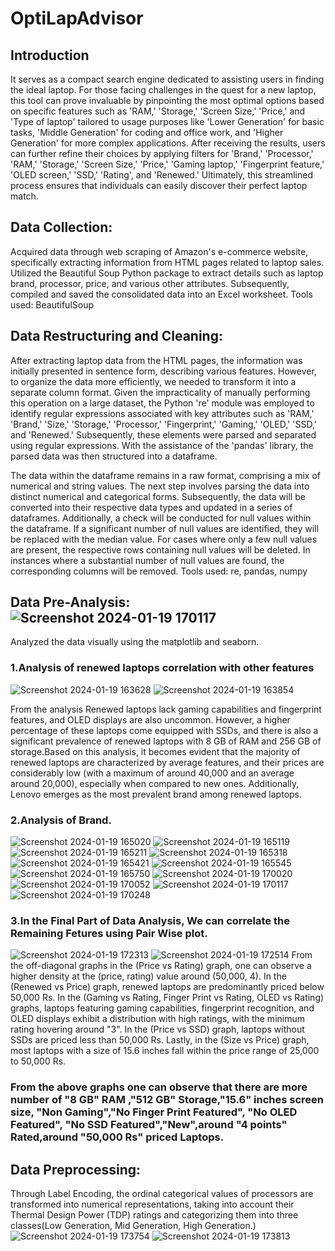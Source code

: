 # OptiLapAdvisor

## Introduction
It serves as a compact search engine dedicated to assisting users in finding the ideal laptop. For those facing challenges in the quest for a new laptop, this tool can prove invaluable by pinpointing the most optimal options based on specific features such as 'RAM,' 'Storage,' 'Screen Size,' 'Price,' and 'Type of laptop' tailored to usage purposes like 'Lower Generation' for basic tasks, 'Middle Generation' for coding and office work, and 'Higher Generation' for more complex applications. After receiving the results, users can further refine their choices by applying filters for 'Brand,' 'Processor,' 'RAM,' 'Storage,' 'Screen Size,' 'Price,' 'Gaming laptop,' 'Fingerprint feature,' 'OLED screen,' 'SSD,' 'Rating', and 'Renewed.' Ultimately, this streamlined process ensures that individuals can easily discover their perfect laptop match. 

## Data Collection:
Acquired data through web scraping of Amazon's e-commerce website, specifically extracting information from HTML pages related to laptop sales. Utilized the Beautiful Soup Python package to extract details such as laptop brand, processor, price, and various other attributes. Subsequently, compiled and saved the consolidated data into an Excel worksheet.
Tools used: BeautifulSoup

## Data Restructuring and Cleaning:
After extracting laptop data from the HTML pages, the information was initially presented in sentence form, describing various features. However, to organize the data more efficiently, we needed to transform it into a separate column format. Given the impracticality of manually performing this operation on a large dataset, the Python 're' module was employed to identify regular expressions associated with key attributes such as 'RAM,' 'Brand,' 'Size,' 'Storage,' 'Processor,' 'Fingerprint,' 'Gaming,' 'OLED,' 'SSD,' and 'Renewed.' Subsequently, these elements were parsed and separated using regular expressions. With the assistance of the 'pandas' library, the parsed data was then structured into a dataframe.

The data within the dataframe remains in a raw format, comprising a mix of numerical and string values. The next step involves parsing the data into distinct numerical and categorical forms. Subsequently, the data will be converted into their respective data types and updated in a series of dataframes. Additionally, a check will be conducted for null values within the dataframe. If a significant number of null values are identified, they will be replaced with the median value. For cases where only a few null values are present, the respective rows containing null values will be deleted. In instances where a substantial number of null values are found, the corresponding columns will be removed.
Tools used: re, pandas, numpy

## Data Pre-Analysis:![Screenshot 2024-01-19 170117](https://github.com/VLSLOHITH/OptiLapAdvisor/assets/84633352/d52af99a-a61b-4daf-8d34-8a2e12cebf25)

Analyzed the data visually using the matplotlib and seaborn.

### 1.Analysis of renewed laptops correlation with other features

![Screenshot 2024-01-19 163628](https://github.com/VLSLOHITH/OptiLapAdvisor/assets/84633352/76b6e7f9-0e71-414e-a056-e4c7346bb901)
![Screenshot 2024-01-19 163854](https://github.com/VLSLOHITH/OptiLapAdvisor/assets/84633352/777ab809-67c8-492a-8261-4c55dec50cf0)

From the analysis Renewed laptops lack gaming capabilities and fingerprint features, and OLED displays are also uncommon. However, a higher percentage of these laptops come equipped with SSDs, and there is also a significant prevalence of renewed laptops with 8 GB of RAM and 256 GB of storage.Based on this analysis, it becomes evident that the majority of renewed laptops are characterized by average features, and their prices are considerably low (with a maximum of around 40,000 and an average around 20,000), especially when compared to new ones. Additionally, Lenovo emerges as the most prevalent brand among renewed laptops.

### 2.Analysis of Brand.
![Screenshot 2024-01-19 165020](https://github.com/VLSLOHITH/OptiLapAdvisor/assets/84633352/3c6a0646-cf91-4f20-9812-78c7d17999e3)
![Screenshot 2024-01-19 165119](https://github.com/VLSLOHITH/OptiLapAdvisor/assets/84633352/aae3f8b9-4578-4e69-a32c-65b489e00ac5)
![Screenshot 2024-01-19 165211](https://github.com/VLSLOHITH/OptiLapAdvisor/assets/84633352/fb85eda3-c1c5-47a8-a33c-055e06b72eba)
![Screenshot 2024-01-19 165318](https://github.com/VLSLOHITH/OptiLapAdvisor/assets/84633352/e5813273-bbdc-4f0f-828b-e2dec00cdb18)
![Screenshot 2024-01-19 165421](https://github.com/VLSLOHITH/OptiLapAdvisor/assets/84633352/8442c0a6-cbeb-48b1-aa90-74e3c82b620a)
![Screenshot 2024-01-19 165545](https://github.com/VLSLOHITH/OptiLapAdvisor/assets/84633352/fab8f837-a3df-4cba-be9a-ca481d62d31c)
![Screenshot 2024-01-19 165750](https://github.com/VLSLOHITH/OptiLapAdvisor/assets/84633352/6701c5be-3d2f-45ec-a0dc-c903d4b38e46)
![Screenshot 2024-01-19 170020](https://github.com/VLSLOHITH/OptiLapAdvisor/assets/84633352/ae151a87-7428-4b35-89f6-bc7b2819d016)
![Screenshot 2024-01-19 170052](https://github.com/VLSLOHITH/OptiLapAdvisor/assets/84633352/a019c9e9-7c48-4b8b-9693-912314eb00bb)
![Screenshot 2024-01-19 170117](https://github.com/VLSLOHITH/OptiLapAdvisor/assets/84633352/a1e7e9ce-7399-4e0e-98a3-cc42e44239a5)
![Screenshot 2024-01-19 170248](https://github.com/VLSLOHITH/OptiLapAdvisor/assets/84633352/c425023a-3162-4c5a-86f1-e6c08d169036)

### 3.In the Final Part of Data Analysis, We can correlate the Remaining Fetures using Pair Wise plot.
![Screenshot 2024-01-19 172313](https://github.com/VLSLOHITH/OptiLapAdvisor/assets/84633352/ed9befb4-7753-4269-a38c-42227fba6430)
![Screenshot 2024-01-19 172514](https://github.com/VLSLOHITH/OptiLapAdvisor/assets/84633352/c5dd434c-031d-4276-ac2d-2edb4fc4668c)
From the off-diagonal graphs in the (Price vs Rating) graph, one can observe a higher density at the (price, rating) value around (50,000, 4). In the (Renewed vs Price) graph, renewed laptops are predominantly priced below 50,000 Rs. In the (Gaming vs Rating, Finger Print vs Rating, OLED vs Rating) graphs, laptops featuring gaming capabilities, fingerprint recognition, and OLED displays exhibit a distribution with high ratings, with the minimum rating hovering around "3". In the (Price vs SSD) graph, laptops without SSDs are priced less than 50,000 Rs. Lastly, in the (Size vs Price) graph, most laptops with a size of 15.6 inches fall within the price range of 25,000 to 50,000 Rs.

<h3 color="blue">From the above graphs one can observe that there are more number of "8 GB" RAM ,"512 GB" Storage,"15.6" inches screen size, "Non Gaming","No Finger Print Featured", "No OLED Featured", "No SSD Featured","New",around "4 points" Rated,around "50,000 Rs" priced Laptops.<h3>

## Data Preprocessing:
Through Label Encoding, the ordinal categorical values of processors are transformed into numerical representations, taking into account their Thermal Design Power (TDP) ratings and categorizing them into three classes(Low Generation, Mid Generation, High Generation.)
![Screenshot 2024-01-19 173754](https://github.com/VLSLOHITH/OptiLapAdvisor/assets/84633352/11944a47-cf59-46e6-8af8-0fc12b02a490)
![Screenshot 2024-01-19 173813](https://github.com/VLSLOHITH/OptiLapAdvisor/assets/84633352/0dd04a92-d37e-4e13-a310-43cce3207d88)


